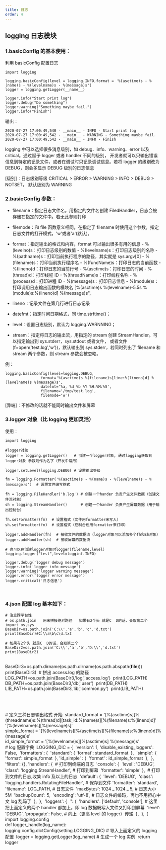 ```yaml
---
title: 日志
order: 4
---
```


## logging 日志模块

### 1.basicConfig 的基本使用：

利用 basicConfig 配置日志

    import logging

    logging.basicConfig(level = logging.INFO,format = '%(asctime)s - %(name)s - %(levelname)s - %(message)s')
    logger = logging.getLogger(__name__)

    logger.info("Start print log")
    logger.debug("Do something")
    logger.warning("Something maybe fail.")
    logger.info("Finish")

输出：

    2020-07-27 17:00:49,540 - __main__ - INFO - Start print log
    2020-07-27 17:00:49,542 - __main__ - WARNING - Something maybe fail.
    2020-07-27 17:00:49,542 - __main__ - INFO - Finish

logging 中可以选择很多消息级别，如 debug、info、warning、error 以及 critical。通过赋予 logger 或者 handler 不同的级别，
开发者就可以只输出错误信息到特定的记录文件，或者在调试时只记录调试信息。若将 logger 的级别改为 DEBUG，则会多显示 DEBUG 级别的日志信息

[级别]：日志级别等级 CRITICAL > ERROR > WARNING > INFO > DEBUG > NOTSET， 默认级别为 WARNING

### 2.basicConfig 参数：

- filename：指定日志文件名，用指定的文件名创建 FiledHandler，日志会被存储在指定的文件中。若无此参则打印

- filemode：和 file 函数意义相同，在指定了 filename 时使用这个参数，指定日志文件的打开模式，'w'或者'a'(默认)。

- format：指定输出的格式和内容，format 可以输出很多有用的信息 - %(levelno)s：打印日志级别的数值 - %(levelname)s：打印日志级别的名称 - %(pathname)s：打印当前执行程序的路径，其实就是 sys.argv[0] - %(filename)s：打印当前执行程序名 - %(funcName)s：打印日志的当前函数 - %(lineno)d：打印日志的当前行号 - %(asctime)s：打印日志的时间 - %(thread)d：打印线程 ID - %(threadName)s：打印线程名称 - %(process)d：打印进程 ID - %(message)s：打印日志信息 - %(module)s：打印调用日志输出函数的模块名
  [%(asctime)s %(levelname)-5.5s %(module)s:%(lineno)d] %(message)s",
- lineno：记录文件在第几行进行日志记录

- datefmt：指定时间日期格式，同 time.strftime()；

- level：设置日志级别，默认为 logging.WARNNING；

- stream：指定将日志的输出流，用指定的 stream 创建 StreamHandler。可以指定输出到 sys.stderr，sys.stdout 或者文件，
  或者文件(f=open('test.log','w'))，默认输出到 sys.stderr，若同时列出了 filename 和 stream 两个参数，则 stream 参数会被忽略。

例：

    logging.basicConfig(level=logging.DEBUG,
                    format='%(asctime)s %(filename)s[line:%(lineno)d] %(levelname)s %(message)s',
                    datefmt='%a, %d %b %Y %H:%M:%S',
                    filename='/tmp/test.log',
                    filemode='w')

[弊端]：不修改的话就不能同时输出文件和屏幕

### 3.logger 对象（比 logging 更加灵活）

使用：

    import logging

    #logger对象
    logger = logging.getLogger()   # 创建一个logger对象, 通过logging获取到logger对象 参数则作为名字（开发中常用）

    logger.setLevel(logging.DEBUG) # 设置输出等级

    fm = logging.Formatter('%(asctime)s - %(name)s - %(levelname)s - %(message)s')  # 设置文件编写格式

    fh = logging.FileHandler('b.log') # 创建一个hander 负责产生文件数据（创建文件流对象）
    sh = logging.StreamHandler()      # 创建一个hander 负责产生屏幕数据（用于输出控制台）

    fh.setFormatter(fm)  # 设置格式（文件用formatter来写入）
    sh.setFormatter(fm)  # 设置格式（控制台也用formatter来打印）

    logger.addHandler(fh)  # 接收文件的数据流（logger对象可以添加多个fh和sh对象）
    logger.addHandler(sh)  # 接收屏幕的数据流

    # 也可以在创建logger对象时logger(filename,level) logging.logger("test",level=logginf.INFO)

    logger.debug('logger debug message')
    logger.info('logger info message')
    logger.warning('logger warning message')
    logger.error('logger error message')
    logger.critical('日志信息')

​

### 4.json 配置 log 基本如下：

    # 注意跨平台性
    # os.path.join   用来拼接绝对路径   如果有2个头 就是C  D的话，会取第二个
    import os,sys
    BaseDir=os.path.join('C:\\','a','b','c','d.txt')
    print(BaseDir)#C:\\a\b\c\d.txt

    # 如果有2个头 就是C  D的话，会取第二个
    BaseDir2=os.path.join('C:\\','a','b','D:\\','d.txt')
    print(BaseDir2)

​  
​ BaseDir3=os.path.dirname(os.path.dirname(os.path.abspath(**file**)))
​ print(BaseDir3)
​ # 拼出 access.log 的路径
​ LOG_PATH=os.path.join(BaseDir3,'log','access.log')
​ print(LOG_PATH)
​ DB_PATH=os.path.join(BaseDir3,'db','user')
​ print(DB_PATH)
​ LIB_PATH=os.path.join(BaseDir3,'lib','common.py')
​ print(LIB_PATH)

​  
​  
​  
​ # 定义三种日志输出格式 开始
​ standard_format = '[%(asctime)s][%(threadname)s:%(thread)d][task_id:%(name)s][%(filename)s:%(lineno)d]' \
​ '[%(levelname)s][%(message)s]'
​  
​ simple_format = '[%(levelname)s][%(asctime)s][%(filename)s:%(lineno)d]%(message)s'
​  
​ id_simple_format = '[%(levelname)s][%(asctime)s] %(message)s'
​  
​ # log 配置字典
​ LOGGING_DIC = {
​ 'version': 1,
​ 'disable_existing_loggers': False,
​ 'formatters': {
​ 'standard': {
​ 'format': standard_format
​ },
​ 'simple': {
​ 'format': simple_format
​ },
​ 'id_simple' : {
​ 'format' : id_simple_format
​ },
​ },
​ 'filters': {},
​ 'handlers': {
​ # 打印到终端的日志
​ 'console': {
​ 'level': 'DEBUG',
​ 'class': 'logging.StreamHandler', # 打印到屏幕
​ 'formatter': 'simple'
​ },
​ # 打印到文件的日志,收集 info 及以上的日志
​ 'default': {
​ 'level': 'DEBUG',
​ 'class': 'logging.handlers.RotatingFileHandler', # 保存到文件
​ 'formatter': 'standard',
​ 'filename': LOG_PATH, # 日志文件
​ 'maxBytes': 1024 _ 1024 _ 5, # 日志大小 5M
​ 'backupCount': 5,
​ 'encoding': 'utf-8', # 日志文件的编码，再也不用担心中文 log 乱码了
​ },
​ },
​ 'loggers': {
​ '': {
​ 'handlers': ['default', 'console'], # 这里把上面定义的两个 handler 都加上，即 log 数据既写入文件又打印到屏幕
​ 'level': 'DEBUG',
​ 'propagate': False, # 向上（更高 level 的 logger）传递
​ },
​ },
​ }
​  
​ import logging.config
​  
​ def logger_handle(log_name):
​ logging.config.dictConfig(setting.LOGGING_DIC) # 导入上面定义的 logging 配置
​ logger = logging.getLogger(log_name) # 生成一个 log 实例
​ return logger
